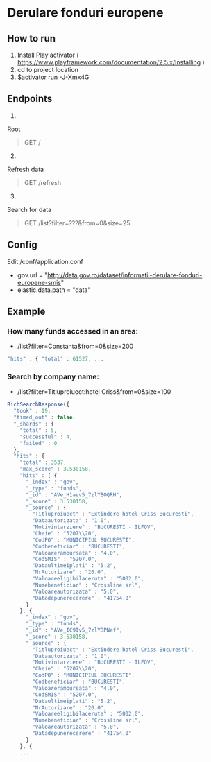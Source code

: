 # Derulare fonduri europene

## How to run
1. Install Play activator ( https://www.playframework.com/documentation/2.5.x/Installing )
2. cd to project location
3. $activator run -J-Xmx4G

## Endpoints
1. 
Root
> GET     /     

2. 
Refresh data
> GET     /refresh

3. 
Search for data
> GET     /list?filter=???&from=0&size=25


## Config

Edit /conf/application.conf
- gov.url = "http://data.gov.ro/dataset/informatii-derulare-fonduri-europene-smis"
- elastic.data.path = "data"

## Example
### How many funds accessed in an area:
- /list?filter=Constanta&from=0&size=200
```javascript
"hits" : { "total" : 61527, ...
```

### Search by company name:
- /list?filter=Titluproiuect:hotel Criss&from=0&size=100
```javascript
RichSearchResponse({
  "took" : 19,
  "timed_out" : false,
  "_shards" : {
    "total" : 5,
    "successful" : 4,
    "failed" : 0
  },
  "hits" : {
    "total" : 3537,
    "max_score" : 3.530158,
    "hits" : [ {
      "_index" : "gov",
      "_type" : "funds",
      "_id" : "AVe_H1aev5_7zlYBOQRH",
      "_score" : 3.530158,
      "_source" : {
        "Titluproiuect" : "Extindere hotel Criss Bucuresti",
        "Dataautorizata" : "1.0",
        "Motivintarziere" : "BUCURESTI - ILFOV",
        "Cheie" : "5207\\20",
        "CodPO" : "MUNICIPIUL BUCURESTI",
        "Codbeneficiar" : "BUCURESTI",
        "Valoarerambursata" : "4.0",
        "CodSMIS" : "5207.0",
        "Dataultimeiplati" : "5.2",
        "NrAutorizare" : "20.0",
        "Valoareeligibilaceruta" : "5002.0",
        "Numebeneficiar" : "Crossline srl",
        "Valoareautorizata" : "5.0",
        "Datadepunerecerere" : "41754.0"
      }
    }, {
      "_index" : "gov",
      "_type" : "funds",
      "_id" : "AVe_IC9Iv5_7zlYBPNef",
      "_score" : 3.530158,
      "_source" : {
        "Titluproiuect" : "Extindere hotel Criss Bucuresti",
        "Dataautorizata" : "1.0",
        "Motivintarziere" : "BUCURESTI - ILFOV",
        "Cheie" : "5207\\20",
        "CodPO" : "MUNICIPIUL BUCURESTI",
        "Codbeneficiar" : "BUCURESTI",
        "Valoarerambursata" : "4.0",
        "CodSMIS" : "5207.0",
        "Dataultimeiplati" : "5.2",
        "NrAutorizare" : "20.0",
        "Valoareeligibilaceruta" : "5002.0",
        "Numebeneficiar" : "Crossline srl",
        "Valoareautorizata" : "5.0",
        "Datadepunerecerere" : "41754.0"
      }
    }, {
    ...
```
